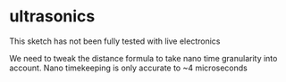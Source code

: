 # ultrasonics

This sketch has not been fully tested with live electronics

We need to tweak the distance formula to take nano time granularity into account. Nano timekeeping is only accurate to ~4 microseconds
